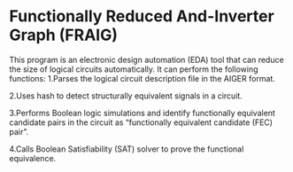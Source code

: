 Functionally Reduced And-Inverter Graph (FRAIG)
===
This program is an electronic design automation (EDA) tool that can reduce the size of logical circuits automatically. It can perform the following functions:
1.Parses the logical circuit description file in the AIGER format.

2.Uses hash to detect structurally equivalent signals in a circuit.

3.Performs Boolean logic simulations and identify functionally equivalent candidate pairs in the circuit as “functionally equivalent candidate (FEC) pair”.

4.Calls Boolean Satisfiability (SAT) solver to prove the functional equivalence.
